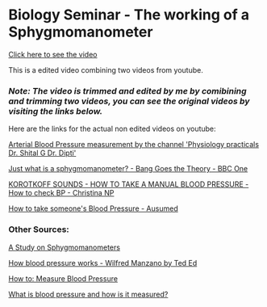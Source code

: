 # Biology Seminar - The working of a Sphygmomanometer

[Click here to see the video](https://ch-tamilzha.github.io/Biology-Seminar-Sphygmomanometer/)

This is a edited video combining two videos from youtube.

### ***Note: The video is trimmed and edited by me by comibining and trimming two videos, you  can see the original videos by visiting the links below.***

Here are the links for the actual non edited videos on youtube:

[Arterial Blood Pressure measurement by the channel 'Physiology practicals Dr. Shital G Dr. Dipti'](https://youtu.be/pP_6917sJW0)

[Just what is a sphygmomanometer? - Bang Goes the Theory - BBC One](https://youtu.be/ywvdybt3pbE_blank)

[KOROTKOFF SOUNDS - HOW TO TAKE A MANUAL BLOOD PRESSURE - How to check BP - Christina NP](https://youtu.be/MDkU0d_mvsk?t=203)

[How to take someone's Blood Pressure - Ausumed](https://www.ausmed.com/cpd/articles/how-to-take-blood-pressure)

### Other Sources:

 [A Study on Sphygmomanometers](https://www.linkedin.com/pulse/study-sphygmomanometers-gaston-ravin-dias)
 
[How blood pressure works - Wilfred Manzano by Ted Ed](https://youtu.be/Ab9OZsDECZw)

[How to: Measure Blood Pressure](https://youtu.be/Gmic13mvsgo)

[What is blood pressure and how is it measured?](https://www.ncbi.nlm.nih.gov/books/NBK279251/)
